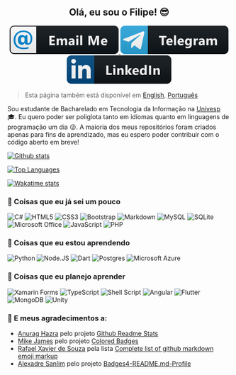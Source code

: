<h2 align=center>Olá, eu sou o Filipe! 😎</h2>

<p align=center>
 <a href="mailto:filimor@posteo.net">
  <img src="https://github.com/MikeCodesDotNET/ColoredBadges/blob/master/svg/social/email_me.svg" alt="E-mail">
 </a><a href="https://t.me/filimor">
  <img src="https://github.com/MikeCodesDotNET/ColoredBadges/blob/master/svg/social/telegram.svg" alt="Telegram">
 </a> <a href="https://www.linkedin.com/in/filimor">
  <img src="https://github.com/MikeCodesDotNET/ColoredBadges/blob/master/svg/social/linkedin.svg" alt="Linkedin">
 </a>
</p>

> Esta página também está disponível em [English](https://github.com/filimor/filimor/blob/main/README.md), [Português](https://github.com/filimor/filimor/blob/main/README.pt-BR.md)

Sou estudante de Bacharelado em Tecnologia da Informação na [Univesp](https://github.com/univesp) 🎓. Eu quero poder ser poliglota tanto em idiomas quanto em linguagens de programação um dia 😜. A maioria dos meus repositórios foram criados apenas para fins de aprendizado, mas eu espero poder contribuir com o código aberto em breve!

[![Github stats](https://github-readme-stats.vercel.app/api?username=filimor&count_private=true&show_icons=true&include_all_commits=true&custom_title=O%20que%20eu%20fiz)](https://github.com/filimor/github-readme-stats)

[![Top Languages](https://github-readme-stats.vercel.app/api/top-langs/?username=filimor&langs_count=10&layout=compact&custom_title=Sobre%20o%20que%20eu%20fiz)](https://github.com/filimor/github-readme-stats)

[![Wakatime stats](https://github-readme-stats.vercel.app/api/wakatime?username=filimor&custom_title=Quanto%20eu%20tenho%20feito)](https://github.com/filimor/github-readme-stats)

### 📗 Coisas que eu já sei um pouco

![C#](https://img.shields.io/badge/c%23%20-%23239120.svg?&style=for-the-badge&logo=c-sharp&logoColor=white) ![HTML5](https://img.shields.io/badge/html5%20-%23E34F26.svg?&style=for-the-badge&logo=html5&logoColor=white) ![CSS3](https://img.shields.io/badge/css3%20-%231572B6.svg?&style=for-the-badge&logo=css3&logoColor=white) ![Bootstrap](https://img.shields.io/badge/bootstrap%20-%23563D7C.svg?&style=for-the-badge&logo=bootstrap&logoColor=white) ![Markdown](https://img.shields.io/badge/markdown-%23000000.svg?&style=for-the-badge&logo=markdown&logoColor=white) ![MySQL](https://img.shields.io/badge/mysql-%2300f.svg?&style=for-the-badge&logo=mysql&logoColor=white) ![SQLite](https://img.shields.io/badge/sqlite-%2307405e.svg?&style=for-the-badge&logo=sqlite&logoColor=white) ![Microsoft Office](https://img.shields.io/badge/Microsoft%20Office-D83B01?logo=microsoft-office&logoColor=white&style=for-the-badge) ![JavaScript](https://img.shields.io/badge/javascript%20-%23323330.svg?&style=for-the-badge&logo=javascript&logoColor=%23F7DF1E) ![PHP](https://img.shields.io/badge/php-%23777BB4.svg?&style=for-the-badge&logo=php&logoColor=white)

### 📙 Coisas que eu estou aprendendo

![Python](https://img.shields.io/badge/python%20-%2314354C.svg?&style=for-the-badge&logo=python&logoColor=white) ![Node.JS](https://img.shields.io/badge/node.js%20-%2343853D.svg?&style=for-the-badge&logo=node.js&logoColor=white) ![Dart](https://img.shields.io/badge/dart-%230175C2.svg?&style=for-the-badge&logo=dart&logoColor=white) ![Postgres](https://img.shields.io/badge/postgres-%23316192.svg?&style=for-the-badge&logo=postgresql&logoColor=white) ![Microsoft Azure](https://img.shields.io/badge/Microsoft%20Azure-0089D6?logo=microsoft-azure&logoColor=white&style=for-the-badge) 

### 📕 Coisas que eu planejo aprender

![Xamarin Forms](https://img.shields.io/badge/xamarin%20forms-%233498DB.svg?&style=flat-square&logo=xamarin&logoColor=white) ![TypeScript](https://img.shields.io/badge/typescript%20-%23007ACC.svg?&style=for-the-badge&logo=typescript&logoColor=white) ![Shell Script](https://img.shields.io/badge/shell_script%20-%23121011.svg?&style=for-the-badge&logo=gnu-bash&logoColor=white) ![Angular](https://img.shields.io/badge/angular%20-%23DD0031.svg?&style=for-the-badge&logo=angular&logoColor=white) ![Flutter](https://img.shields.io/badge/Flutter%20-%2302569B.svg?&style=for-the-badge&logo=Flutter&logoColor=white) ![MongoDB](https://img.shields.io/badge/MongoDB-%234ea94b.svg?&style=for-the-badge&logo=mongodb&logoColor=white) ![Unity](https://img.shields.io/badge/unity%20-%23100000.svg?&style=for-the-badge&logo=unity&logoColor=white)

### 🙏 E meus agradecimentos a:

- [Anurag Hazra](https://github.com/anuraghazra) pelo projeto [Github Readme Stats](https://github.com/anuraghazra/github-readme-stats)
- [Mike James](https://github.com/MikeCodesDotNET) pelo projeto [Colored Badges](https://github.com/MikeCodesDotNET/ColoredBadges)
- [Rafael Xavier de Souza](https://github.com/rxaviers) pela lista [Complete list of github markdown emoji markup](https://gist.github.com/rxaviers/7360908)
- [Alexadre Sanlim](https://github.com/alexandresanlim) pelo projeto [Badges4-README.md-Profile](https://github.com/alexandresanlim/Badges4-README.md-Profile)
